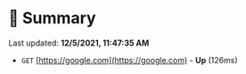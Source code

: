 # 📖 Summary
Last updated: **12/5/2021, 11:47:35 AM**

- `GET` [https://google.com](https://google.com) - **Up** (126ms)
